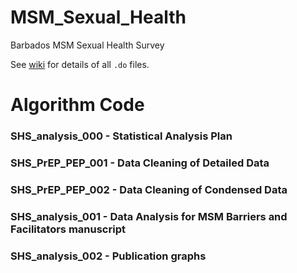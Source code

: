 # MSM_Sexual_Health
Barbados MSM Sexual Health Survey

See [wiki](https://github.com/kernrocke/MSM_Sexual_Health/wiki) for details of all `.do` files.

# Algorithm Code

### SHS_analysis_000 -  Statistical Analysis Plan
### SHS_PrEP_PEP_001 -  Data Cleaning of Detailed Data
### SHS_PrEP_PEP_002 -  Data Cleaning of Condensed Data
### SHS_analysis_001 -  Data Analysis for MSM Barriers and Facilitators manuscript
### SHS_analysis_002 -  Publication graphs
